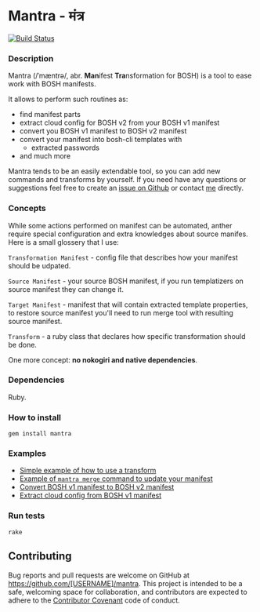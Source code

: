 # Mantra - मंत्र

[![Build Status](https://travis-ci.org/allomov/mantra.svg?branch=master)](https://travis-ci.org/allomov/mantra)

### Description

Mantra (/ˈmæntrə/, abr. **Man**ifest **Tra**nsformation for BOSH) is a tool to ease work with BOSH manifests.

It allows to perform such routines as:

* find manifest parts 
* extract cloud config for BOSH v2 from your BOSH v1 manifest
* convert you BOSH v1 manifest to BOSH v2 manifest
* convert your manifest into bosh-cli templates with
  * extracted passwords
  <!-- * extracted certificates to different files -->
  <!-- * templatized network configuration -->
  <!-- * extracted or changed properties -->
* and much more

Mantra tends to be an easily extendable tool, so you can add new commands and transforms by yourself. If you need have any questions or suggestions feel free to create an [issue on Github](https://github.com/allomov/mantra/issues) or contact [me](https://github.com/allomov) directly.

### Concepts

While some actions performed on manifest can be automated, anther require special configuration and extra knowledges about source manifes. Here is a small glossery that I use:

`Transformation Manifest` - config file that describes how your manifest should be udpated.

`Source Manifest` - your source BOSH manifest, if you run templatizers on source manifest they can change it.

`Target Manifest` - manifest that will contain extracted template properties, to restore source manifest you'll need to run merge tool with resulting source manifest.

`Transform` - a ruby class that declares how specific transformation should be done.

One more concept: **no nokogiri and native dependencies**.

### Dependencies

Ruby.

### How to install

```
gem install mantra
```

### Examples

- [Simple example of how to use a transform](https://github.com/allomov/mantra/blob/master/examples/filter-transform.md)
- [Example of `mantra merge` command to update your manifest](https://github.com/allomov/mantra/blob/master/examples/merge-command.md)
- [Convert BOSH v1 manifest to BOSH v2 manifest](https://github.com/allomov/mantra/blob/master/examples/convert-bosh-manifest-to-v2.md)
- [Extract cloud config from BOSH v1 manifest](https://github.com/allomov/mantra/blob/master/examples/extract-cloud-config.md)

### Run tests

```
rake
```

## Contributing

Bug reports and pull requests are welcome on GitHub at https://github.com/[USERNAME]/mantra. This project is intended to be a safe, welcoming space for collaboration, and contributors are expected to adhere to the [Contributor Covenant](http://contributor-covenant.org) code of conduct.
